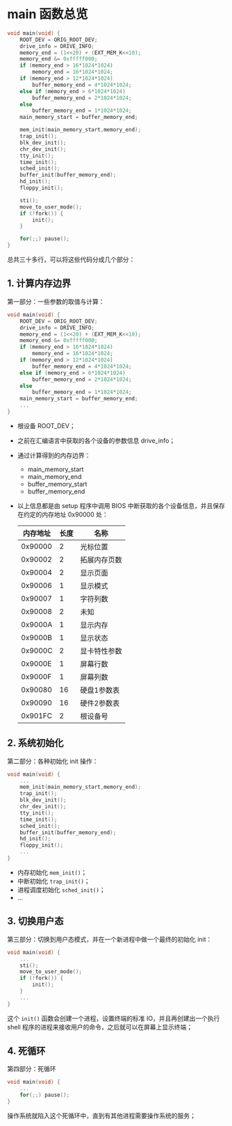 # main 函数总览

````c
void main(void) {
    ROOT_DEV = ORIG_ROOT_DEV;
    drive_info = DRIVE_INFO;
    memory_end = (1<<20) + (EXT_MEM_K<<10);
    memory_end &= 0xfffff000;
    if (memory_end > 16*1024*1024)
        memory_end = 16*1024*1024;
    if (memory_end > 12*1024*1024) 
        buffer_memory_end = 4*1024*1024;
    else if (memory_end > 6*1024*1024)
        buffer_memory_end = 2*1024*1024;
    else
        buffer_memory_end = 1*1024*1024;
    main_memory_start = buffer_memory_end;

    mem_init(main_memory_start,memory_end);
    trap_init();
    blk_dev_init();
    chr_dev_init();
    tty_init();
    time_init();
    sched_init();
    buffer_init(buffer_memory_end);
    hd_init();
    floppy_init();

    sti();
    move_to_user_mode();
    if (!fork()) {
        init();
    }

    for(;;) pause();
}
````

总共三十多行，可以将这些代码分成几个部分：



## 1. 计算内存边界

第一部分：一些参数的取值与计算：

````c
void main(void) {
    ROOT_DEV = ORIG_ROOT_DEV;
    drive_info = DRIVE_INFO;
    memory_end = (1<<20) + (EXT_MEM_K<<10);
    memory_end &= 0xfffff000;
    if (memory_end > 16*1024*1024)
        memory_end = 16*1024*1024;
    if (memory_end > 12*1024*1024) 
        buffer_memory_end = 4*1024*1024;
    else if (memory_end > 6*1024*1024)
        buffer_memory_end = 2*1024*1024;
    else
        buffer_memory_end = 1*1024*1024;
    main_memory_start = buffer_memory_end;
    ...
}
````

- 根设备 ROOT_DEV；

- 之前在汇编语言中获取的各个设备的参数信息 drive_info；

- 通过计算得到的内存边界：

    - main_memory_start
    - main_memory_end
    - buffer_memory_start
    - buffer_memory_end

- 以上信息都是由 setup 程序中调用 BIOS 中断获取的各个设备信息，并且保存在约定的内存地址 0x90000 处：

    | 内存地址 | 长度 | 名称         |
    | -------- | ---- | ------------ |
    | 0x90000  | 2    | 光标位置     |
    | 0x90002  | 2    | 拓展内存页数 |
    | 0x90004  | 2    | 显示页面     |
    | 0x90006  | 1    | 显示模式     |
    | 0x90007  | 1    | 字符列数     |
    | 0x90008  | 2    | 未知         |
    | 0x9000A  | 1    | 显示内存     |
    | 0x9000B  | 1    | 显示状态     |
    | 0x9000C  | 2    | 显卡特性参数 |
    | 0x9000E  | 1    | 屏幕行数     |
    | 0x9000F  | 1    | 屏幕列数     |
    | 0x90080  | 16   | 硬盘1参数表  |
    | 0x90090  | 16   | 硬件2参数表  |
    | 0x901FC  | 2    | 根设备号     |



## 2. 系统初始化

第二部分：各种初始化 init 操作：

````c
void main(void) {
    ...
    mem_init(main_memory_start,memory_end);
    trap_init();
    blk_dev_init();
    chr_dev_init();
    tty_init();
    time_init();
    sched_init();
    buffer_init(buffer_memory_end);
    hd_init();
    floppy_init();
    ...
}
````

- 内存初始化 `mem_init()`；
- 中断初始化 `trap_init()`；
- 进程调度初始化 `sched_init()`；
- ...



## 3. 切换用户态

第三部分：切换到用户态模式，并在一个新进程中做一个最终的初始化 init：

````c
void main(void) {
    ...
    sti();
    move_to_user_mode();
    if (!fork()) {
        init();
    }
    ...
}
````

这个 `init()` 函数会创建一个进程，设置终端的标准 IO，并且再创建出一个执行 shell 程序的进程来接收用户的命令，之后就可以在屏幕上显示终端；



## 4. 死循环

第四部分：死循环

````c
void main(void) {
    ...
    for(;;) pause();
}
````

操作系统就陷入这个死循环中，直到有其他进程需要操作系统的服务；

​			